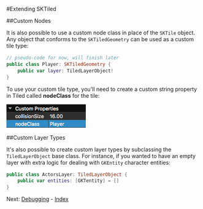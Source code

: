 #Extending SKTiled

##Custom Nodes

It is also possible to use a custom node class in place of the `SKTile` object. Any object that conforms to the `SKTiledGeometry` can be used as a custom tile type:

```swift
// pseudo-code for now, will finish later
public class Player: SKTiledGeometry {
    public var layer: TiledLayerObject!
}
```

To use your custom tile type, you'll need to create a custom string property in Tiled called **nodeClass** for the tile:

![NodeClass](../swift/img/nodeClass.png)


##Custom Layer Types

It's also possible to create custom layer types by subclassing the `TiledLayerObject` base class. For instance, if you wanted to have an empty layer with extra logic for dealing with `GKEntity` character entities:


```swift
public class ActorsLayer: TiledLayerObject {
    public var entities: [GKTentity] = []
}
```


  Next: [Debugging](debugging.html) - [Index](Tutorial.html)